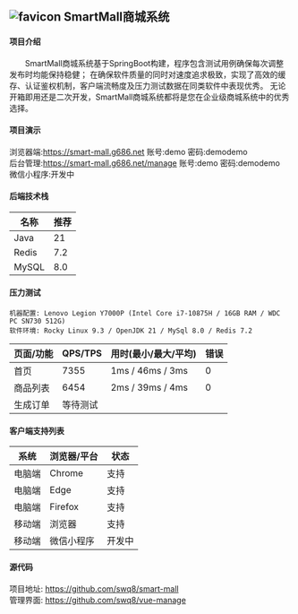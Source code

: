 ## ![favicon](https://smart-mall.g686.net/favicon-32x32.png) SmartMall商城系统

#### 项目介绍

&emsp;&emsp;SmartMall商城系统基于SpringBoot构建，程序包含测试用例确保每次调整发布时均能保持稳健；
在确保软件质量的同时对速度追求极致，实现了高效的缓存、认证鉴权机制，客户端流畅度及压力测试数据在同类软件中表现优秀。
无论开箱即用还是二次开发，SmartMall商城系统都将是您在企业级商城系统中的优秀选择。

#### 项目演示

浏览器端:<https://smart-mall.g686.net> 账号:demo 密码:demodemo<br>
后台管理:<https://smart-mall.g686.net/manage> 账号:demo 密码:demodemo<br>
微信小程序:开发中

#### 后端技术栈

| 名称    | 推荐  |
|-------|-----|
| Java  | 21  |
| Redis | 7.2 |
| MySQL | 8.0 |

#### 压力测试
```text
机器配置: Lenovo Legion Y7000P (Intel Core i7-10875H / 16GB RAM / WDC PC SN730 512G)
软件环境: Rocky Linux 9.3 / OpenJDK 21 / MySql 8.0 / Redis 7.2
```

|页面/功能| QPS/TPS | 用时(最小/最大/平均)    | 错误 |
|-|---------|------------------|----|
|首页| 7355 | 1ms / 46ms / 3ms |0|
|商品列表| 6454 | 2ms / 39ms / 4ms |0|
|生成订单| 	等待测试   |                  ||



#### 客户端支持列表

| 系统  | 浏览器/平台  | 状态 |
|-----|---------|--|
| 电脑端 | Chrome  | 支持 |
| 电脑端 | Edge    | 支持 |
| 电脑端 | Firefox | 支持 |
| 移动端 | 浏览器     | 支持 |
| 移动端 | 微信小程序   | 开发中 |

#### 源代码

项目地址: <https://github.com/swq8/smart-mall><br>
管理界面: <https://github.com/swq8/vue-manage>